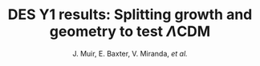 ---
number: "40"
title: "DES Y1 results: Splitting growth and geometry to test $\\Lambda$CDM"
arxiv_link: "https://arxiv.org/abs/2010.05924"
arxiv_id: "2010.05924"
author: "J. Muir, E. Baxter, V. Miranda, <em>et al.</em>"
reviewed: False
---